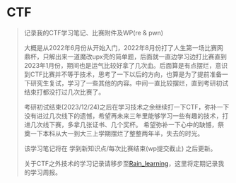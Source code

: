 # CTF

> 记录我的CTF学习笔记、比赛附件及WP(re & pwn)
>
> 大概是从2022年6月份从开始入门，2022年8月份打了人生第一场比赛网鼎杯，只解出来一道魔改upx壳的简单题，后面就一直边学习边打比赛直到2023年1月份，期间也是运气比较好拿了几次血。后面算是有点摆烂，意识到CTF比赛并不等于技术，思考了一下以后的方向，也算是为了提前准备一下研究生复试，学习了一些其他的内容。中间一直比较摆烂，直到考研初试结束打都没打过几次比赛了。
>
> 考研初试结束(2023/12/24)之后在学习技术之余继续打一下CTF，弥补一下没有进过几次线下的遗憾，希望再未来三年里能够学习一些有趣的技术，打进几次线下赛，多拿几张证书、几个奖杯。
> 希望弥补一下心中的缺憾，祭奠一下本科从大一到大三上学期摆烂了整整两年半，失去的时光。
>
> 该学习笔记将在 学到新知识点/每次比赛结束(wp提交截止) 之后更新。
>
> 关于CTF之外技术的学习记录请移步至[Rain_learning](https://github.com/SlientRainyDay/Rain_learning)，这里将定期记录我的学习周报。















